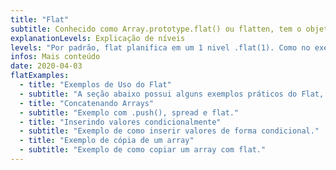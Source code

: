 ```yaml
---
title: "Flat"
subtitle: Conhecido como Array.prototype.flat() ou flatten, tem o objetivo de deixar um array em apenas 1 nivel de forma recursiva de acordo com a profundidade especificada como argumento, ou seja, é uma operação que concatena os elementos de um array. 
explanationLevels: Explicação de níveis
levels: "Por padrão, flat planifica em um 1 nivel .flat(1). Como no exemplo abaixo:"
infos: Mais conteúdo
date: 2020-04-03
flatExamples:
  - title: "Exemplos de Uso do Flat"
  - subtitle: "A seção abaixo possui alguns exemplos práticos do Flat, como por exemplo: concatenando arrays, inserindo valores em um array de forma condicional e criando uma cópia de um array."
  - title: "Concatenando Arrays"
  - subtitle: "Exemplo com .push(), spread e flat."
  - title: "Inserindo valores condicionalmente"
  - subtitle: "Exemplo de como inserir valores de forma condicional."
  - title: "Exemplo de cópia de um array"
  - subtitle: "Exemplo de como copiar um array com flat."
---
```

